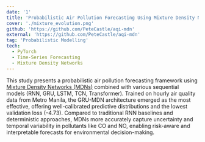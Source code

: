 ```yaml
---
date: '1'
title: 'Probabilistic Air Pollution Forecasting Using Mixture Density Networks'
cover: './mixture_evolution.png'
github: 'https://github.com/PeteCastle/aqi-mdn'
external: 'https://github.com/PeteCastle/aqi-mdn'
tag: 'Probabilistic Modelling'
tech:
  - PyTorch
  - Time-Series Forecasting
  - Mixture Density Networks
---
```


This study presents a probabilistic air pollution forecasting framework using [Mixture Density Networks (MDNs)](https://medium.com/data-science/predicting-the-unpredictable-905f634acc20) combined with various sequential models (RNN, GRU, LSTM, TCN, Transformer). Trained on hourly air quality data from Metro Manila, the GRU-MDN architecture emerged as the most effective, offering well-calibrated predictive distributions and the lowest validation loss (–4.73). Compared to traditional RNN baselines and deterministic approaches, MDNs more accurately capture uncertainty and temporal variability in pollutants like CO and NO, enabling risk-aware and interpretable forecasts for environmental decision-making.
